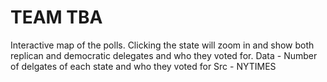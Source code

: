 # TEAM TBA
Interactive map of the polls. Clicking the state will zoom in and show both replican and democratic delegates and who they voted for.
Data - Number of delgates of each state and who they voted for
Src - NYTIMES
